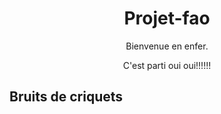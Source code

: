 <h1 style="text-align: center">Projet-fao</h1>
<p style="text-align: center">Bienvenue en enfer.</p>
<p style="text-align: center">C'est parti oui oui!!!!!!</p>


## **Bruits de criquets**
